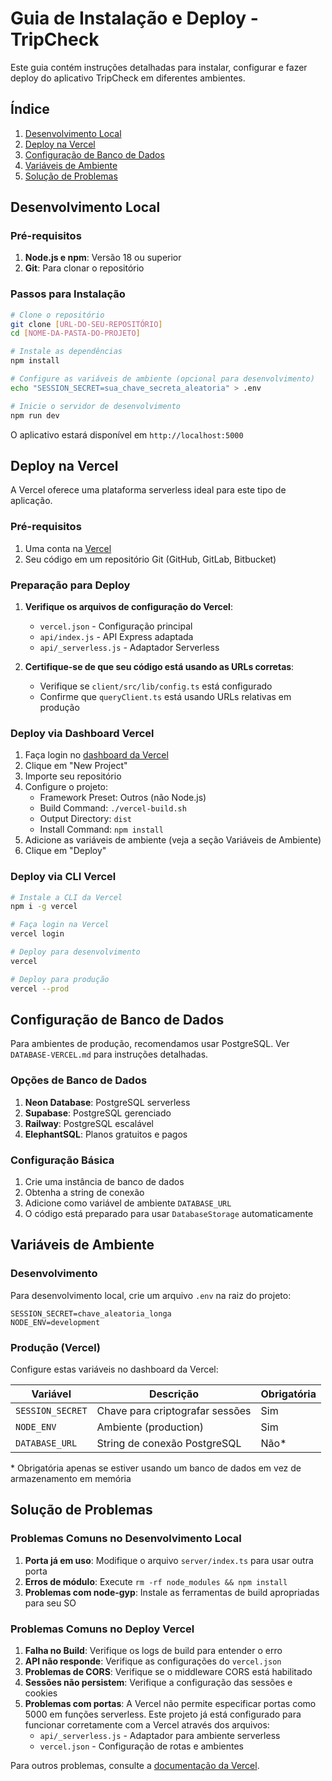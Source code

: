 # Guia de Instalação e Deploy - TripCheck

Este guia contém instruções detalhadas para instalar, configurar e fazer deploy do aplicativo TripCheck em diferentes ambientes.

## Índice

1. [Desenvolvimento Local](#desenvolvimento-local)
2. [Deploy na Vercel](#deploy-na-vercel)
3. [Configuração de Banco de Dados](#configuração-de-banco-de-dados)
4. [Variáveis de Ambiente](#variáveis-de-ambiente)
5. [Solução de Problemas](#solução-de-problemas)

## Desenvolvimento Local

### Pré-requisitos

1. **Node.js e npm**: Versão 18 ou superior
2. **Git**: Para clonar o repositório

### Passos para Instalação

```bash
# Clone o repositório
git clone [URL-DO-SEU-REPOSITÓRIO]
cd [NOME-DA-PASTA-DO-PROJETO]

# Instale as dependências
npm install

# Configure as variáveis de ambiente (opcional para desenvolvimento)
echo "SESSION_SECRET=sua_chave_secreta_aleatoria" > .env

# Inicie o servidor de desenvolvimento
npm run dev
```

O aplicativo estará disponível em `http://localhost:5000`

## Deploy na Vercel

A Vercel oferece uma plataforma serverless ideal para este tipo de aplicação.

### Pré-requisitos

1. Uma conta na [Vercel](https://vercel.com)
2. Seu código em um repositório Git (GitHub, GitLab, Bitbucket)

### Preparação para Deploy

1. **Verifique os arquivos de configuração do Vercel**:
   - `vercel.json` - Configuração principal
   - `api/index.js` - API Express adaptada
   - `api/_serverless.js` - Adaptador Serverless

2. **Certifique-se de que seu código está usando as URLs corretas**:
   - Verifique se `client/src/lib/config.ts` está configurado
   - Confirme que `queryClient.ts` está usando URLs relativas em produção

### Deploy via Dashboard Vercel

1. Faça login no [dashboard da Vercel](https://vercel.com/dashboard)
2. Clique em "New Project"
3. Importe seu repositório
4. Configure o projeto:
   - Framework Preset: Outros (não Node.js)
   - Build Command: `./vercel-build.sh`
   - Output Directory: `dist`
   - Install Command: `npm install`
5. Adicione as variáveis de ambiente (veja a seção Variáveis de Ambiente)
6. Clique em "Deploy"

### Deploy via CLI Vercel

```bash
# Instale a CLI da Vercel
npm i -g vercel

# Faça login na Vercel
vercel login

# Deploy para desenvolvimento
vercel

# Deploy para produção
vercel --prod
```

## Configuração de Banco de Dados

Para ambientes de produção, recomendamos usar PostgreSQL. Ver `DATABASE-VERCEL.md` para instruções detalhadas.

### Opções de Banco de Dados

1. **Neon Database**: PostgreSQL serverless
2. **Supabase**: PostgreSQL gerenciado
3. **Railway**: PostgreSQL escalável
4. **ElephantSQL**: Planos gratuitos e pagos

### Configuração Básica

1. Crie uma instância de banco de dados
2. Obtenha a string de conexão
3. Adicione como variável de ambiente `DATABASE_URL`
4. O código está preparado para usar `DatabaseStorage` automaticamente

## Variáveis de Ambiente

### Desenvolvimento

Para desenvolvimento local, crie um arquivo `.env` na raiz do projeto:

```
SESSION_SECRET=chave_aleatoria_longa
NODE_ENV=development
```

### Produção (Vercel)

Configure estas variáveis no dashboard da Vercel:

| Variável | Descrição | Obrigatória |
|----------|-----------|-------------|
| `SESSION_SECRET` | Chave para criptografar sessões | Sim |
| `NODE_ENV` | Ambiente (production) | Sim |
| `DATABASE_URL` | String de conexão PostgreSQL | Não* |

\* Obrigatória apenas se estiver usando um banco de dados em vez de armazenamento em memória

## Solução de Problemas

### Problemas Comuns no Desenvolvimento Local

1. **Porta já em uso**: Modifique o arquivo `server/index.ts` para usar outra porta
2. **Erros de módulo**: Execute `rm -rf node_modules && npm install`
3. **Problemas com node-gyp**: Instale as ferramentas de build apropriadas para seu SO

### Problemas Comuns no Deploy Vercel

1. **Falha no Build**: Verifique os logs de build para entender o erro
2. **API não responde**: Verifique as configurações do `vercel.json`
3. **Problemas de CORS**: Verifique se o middleware CORS está habilitado
4. **Sessões não persistem**: Verifique a configuração das sessões e cookies
5. **Problemas com portas**: A Vercel não permite especificar portas como 5000 em funções serverless.
   Este projeto já está configurado para funcionar corretamente com a Vercel através dos arquivos:
   - `api/_serverless.js` - Adaptador para ambiente serverless
   - `vercel.json` - Configuração de rotas e ambientes

Para outros problemas, consulte a [documentação da Vercel](https://vercel.com/docs).